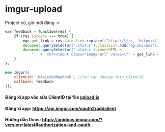 # imgur-upload
Project cũ, giờ mới đăng :&lt;
```javascript
var feedback = function(res) {
    if (res.success === true) {
        var get_link = res.data.link.replace(/^http:\/\//i, 'https://');
        document.querySelector('.status').classList.add('bg-success');
        document.querySelector('.status').innerHTML =
            ' ' + '<br><input class="image-url" value=\"' + get_link + '\"/>' + '<img class="img" alt="Imgur-Upload" src=\"' + get_link + '\"/>';
    }
};

new Imgur({
    clientid: 'b4a1c4bd0ea5845', //You can change this ClientID
    callback: feedback
});
```
#### Đăng kí app vào sửa ClientID tại file [upload.js](https://github.com/hypnguyen1209/imgur-upload/blob/master/js/upload.js)
#### Đăng kí app: https://api.imgur.com/oauth2/addclient
#### Hướng dẫn Docs: https://apidocs.imgur.com/?version=latest#authorization-and-oauth
